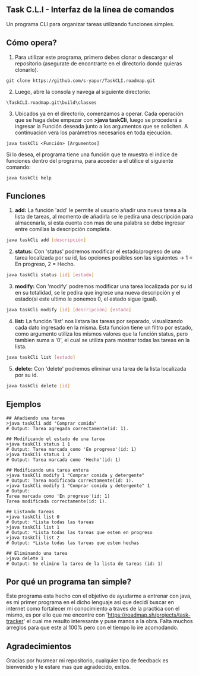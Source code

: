 ## Task C.L.I - Interfaz de la línea de comandos
Un programa CLI para organizar tareas utilizando funciones simples.
## Cómo opera?
1. Para utilizar este programa, primero debes clonar o descargar el repositorio (asegurate de encontrarte en el directorio donde quieras clonarlo).
```
git clone https://github.com/s-yapur/TaskCLI.roadmap.git
```

2. Luego, abre la consola y navega al siguiente directorio:
```
\TaskCLI.roadmap.git\build\classes
```
3. Ubicados ya en el directorio, comenzamos a operar. Cada operación que se haga debe empezar con **>java taskCli**, luego se procederá a ingresar la Función deseada junto a los argumentos que se soliciten.
A continuacion vera los parámetros necesarios en toda ejecución.
```
java taskCli <Función> [Argumentos]
```
Si lo desea, el programa tiene una función que te muestra el índice de funciones dentro del programa, para acceder a el utilice el siguiente comando:
```
java taskCli help
```
## Funciones
1. **add:** La función 'add' le permite al usuario añadir una nueva tarea a la lista de tareas, al momento de añadirla se le pedira una descripción para almacenarla, si esta cuenta con mas de una palabra se debe ingresar entre comillas la descripción completa.
```bash
java taskCli add [descripción]
```
2. **status:** Con 'status' podremos modificar el estado/progreso de una tarea localizada por su id, las opciones posibles son las siguientes -> 1 = En progreso, 2 = Hecho.
```bash
java taskCli status [id] [estado]
```
3. **modify:** Con 'modify' podremos modificar una tarea localizada por su id en su totalidad, se le pedira que ingrese una nueva descripción y el estado(si este ultimo le ponemos 0, el estado sigue igual).
```bash
java taskCli modify [id] [descripción] [estado]
```
4. **list:** La función 'list' nos listara las tareas por separado, visualizando cada dato ingresado en la misma. Esta funcion tiene un filtro por estado, como argumento utiliza los mismos valores que la función status, pero tambien suma a '0', el cual se utiliza para mostrar todas las tareas en la lista.
```bash
java taskCli list [estado]
```
5. **delete:** Con 'delete' podremos eliminar una tarea de la lista localizada por su id.
```bash
java taskCli delete [id]
```

## Ejemplos
```
## Añadiendo una tarea
>java taskCli add "Comprar comida"
# Output: Tarea agregada correctamente(id: 1).

## Modificando el estado de una tarea
>java taskCli status 1 1
# Output: Tarea marcada como 'En progreso'(id: 1)
>java taskCli status 1 2
# Output: Tarea marcada como 'Hecho'(id: 1)

## Modificando una tarea entera
>java taskCli modify 1 "Comprar comida y detergente" 
# Output: Tarea modificada correctamente(id: 1).
>java taskCli modify 1 "Comprar comida y detergente" 1
# Output:
Tarea marcada como 'En progreso'(id: 1)
Tarea modificada correctamente(id: 1).

## Listando tareas
>java taskCli list 0
# Output: *Lista todas las tareas
>java taskCli list 1
# Output: *Lista todas las tareas que esten en progreso
>java taskCli list 2
# Output: *Lista todas las tareas que esten hechas

## Eliminando una tarea
>java delete 1
# Output: Se elimino la tarea de la lista de tareas (id: 1)
```

## Por qué un programa tan simple?
Este programa esta hecho con el objetivo de ayudarme a entrenar con java, es mi primer programa en el dicho lenguaje asi que decidi buscar en internet como fortalecer mi conocimiento a traves de la practica con el mismo, es por ello que me encontre con 'https://roadmap.sh/projects/task-tracker' el cual me resulto interesante y puse manos a la obra. Falta muchos arreglos para que este al 100% pero con el tiempo lo ire acomodando.

## Agradecimientos
Gracias por husmear mi repositorio, cualquier tipo de feedback es bienvenido y le estare mas que agradecido, exitos.
